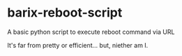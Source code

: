 # barix-reboot-script
A basic python script to execute reboot command via URL

It's far from pretty or efficient... but, niether am I. 

